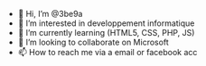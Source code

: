 - 👋 Hi, I’m @3be9a
- 👀 I’m interested in developpement informatique
- 🌱 I’m currently learning (HTML5, CSS, PHP, JS)
- 💞️ I’m looking to collaborate on Microsoft 
- 📫 How to reach me via a email or facebook acc

<!---
3be9a/3be9a is a ✨ special ✨ repository because its `README.md` (this file) appears on your GitHub profile.
You can click the Preview link to take a look at your changes.
--->
